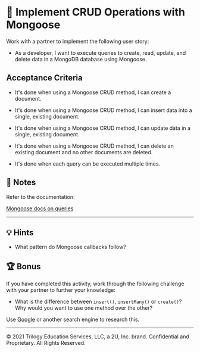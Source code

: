 # 📖 Implement CRUD Operations with Mongoose

Work with a partner to implement the following user story:

* As a developer, I want to execute queries to create, read, update, and delete data in a MongoDB database using Mongoose.

## Acceptance Criteria

* It's done when using a Mongoose CRUD method, I can create a document.

* It's done when using a Mongoose CRUD method, I can insert data into a single, existing document.

* It's done when using a Mongoose CRUD method, I can update data in a single, existing document.

* It's done when using a Mongoose CRUD method, I can delete an existing document and no other documents are deleted.

* It's done when each query can be executed multiple times. 

## 📝 Notes

Refer to the documentation: 

[Mongoose docs on queries](https://mongoosejs.com/docs/queries.html)

---

## 💡 Hints

* What pattern do Mongoose callbacks follow?

## 🏆 Bonus

If you have completed this activity, work through the following challenge with your partner to further your knowledge:

* What is the difference between `insert()`, `insertMany()` or `create()`? Why would you want to use one method over the other?

Use [Google](https://www.google.com) or another search engine to research this.

---
© 2021 Trilogy Education Services, LLC, a 2U, Inc. brand. Confidential and Proprietary. All Rights Reserved.
